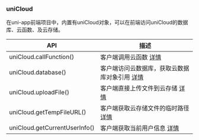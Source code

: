 ### uniCloud 

在uni-app前端项目中，内置有uniCloud对象，可以在前端访问uniCloud的数据库、云函数、及云存储。

|API						|描述																					|
|--							|--																						|
|uniCloud.callFunction()	|客户端调用云函数 [详情](https://uniapp.dcloud.net.cn/uniCloud/cf-functions?id=clientcallfunction)				|
|uniCloud.database()		|客户端访问云数据库，获取云数据库对象引用 [详情](https://uniapp.dcloud.net.cn/uniCloud/clientdb)											|
|uniCloud.uploadFile()		|客户端直接上传文件到云存储 [详情](https://uniapp.dcloud.net.cn/uniCloud/storage?id=uploadfile)							|
|uniCloud.getTempFileURL()	|客户端获取云存储文件的临时路径 [详情](https://uniapp.dcloud.net.cn/uniCloud/storage?id=gettempfileurl)							|
|uniCloud.getCurrentUserInfo()	|客户端获取当前用户信息 [详情](https://uniapp.dcloud.net.cn/uniCloud/storage?id=client-getcurrentuserinfo)							|



